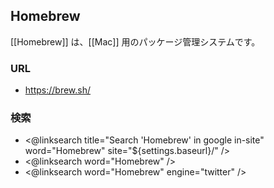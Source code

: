 ## Homebrew

[[Homebrew]] は、[[Mac]] 用のパッケージ管理システムです。

### URL

* https://brew.sh/

### 検索

* <@linksearch title="Search 'Homebrew' in google in-site" word="Homebrew" site="${settings.baseurl}/" />
* <@linksearch word="Homebrew" />
* <@linksearch word="Homebrew" engine="twitter" />
